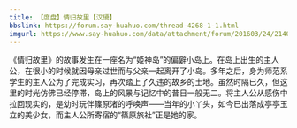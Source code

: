 ```yaml
---
title: 【度盘】情归故里【汉硬】
bbslink: https://forum.say-huahuo.com/thread-4268-1-1.html
imgurl: https://www.say-huahuo.com/data/attachment/forum/201603/24/214020loredvereedegvdc.png
---
```


《情归故里》的故事发生在一座名为“姬神岛”的偏僻小岛上。在岛上出生的主人公，在很小的时候就因母亲过世而与父亲一起离开了小岛。多年之后，身为师范系学生的主人公为了完成实习，再次踏上了久违的故乡的土地。虽然时隔已久，但这里的时光仿佛已经停滞，岛上的风景与记忆中的昔日一般无二。将主人公从感伤中拉回现实的，是幼时玩伴篠原渚的呼唤声——当年的小丫头，如今已出落成亭亭玉立的美少女，而主人公所寄宿的“篠原旅社”正是她的家。<!--more-->
